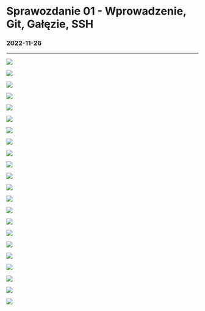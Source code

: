 # Sprawozdanie 01 - Wprowadzenie, Git, Gałęzie, SSH
### 2022-11-26
---
![](./screeny/instalacja_ssh_i_gita.png)

![](./screeny/adres%20ip%20vm.png)

![](./screeny/wykaz%20ssh.png)

![](./screeny/sftp%201.png)

![](./screeny/sftp%202.png)

![](./screeny/sftp%2021.png)

![](./screeny/stfp%20get.png)

![](./screeny/generacja%20klucza%20ssh.png)

![](./screeny/generacja%20klucza%20ssh%20z%20haslem.png)

![](./screeny/git%20clone%20https.png)

![](./screeny/sftp%20keys%201.png)

![](./screeny/sftp%20keys%202.png)

![](./screeny/github%20ssh%20keys.png)

![](./screeny/git%20clone%20ssh.png)

![](./screeny/git%20checkout%20galezi%20grupy%203.png)

![](./screeny/utworzenie%20nowej%20galezi.png)

![](./screeny/utworzenie%20katalogu%20i%20pliku%20ze%20sprawozdaniem.png)

![](./screeny/przeniesienie%20screenow.png)

![](./screeny/dodanie_screenow_do_sprawozdania.png)

![](./screeny/pierwszy_commit.png)

![](./screeny/push_zmian.png)

![](./screeny/merge_mojej_galezi.png)

